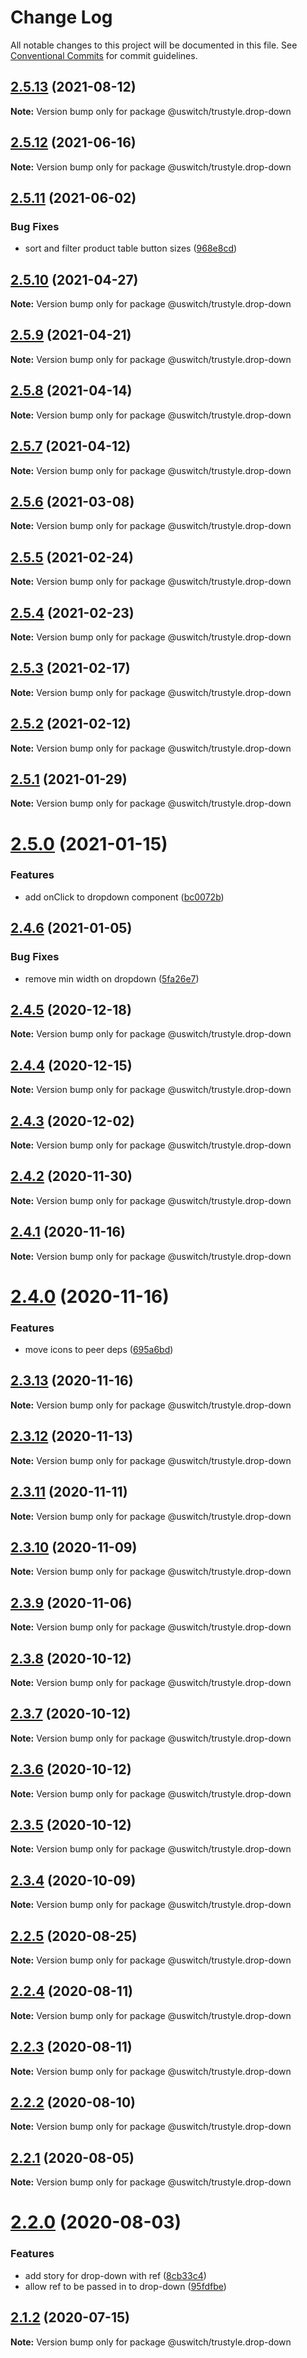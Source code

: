 # Change Log

All notable changes to this project will be documented in this file.
See [Conventional Commits](https://conventionalcommits.org) for commit guidelines.

## [2.5.13](https://github.com/uswitch/trustyle/compare/@uswitch/trustyle.drop-down@2.5.12...@uswitch/trustyle.drop-down@2.5.13) (2021-08-12)

**Note:** Version bump only for package @uswitch/trustyle.drop-down





## [2.5.12](https://github.com/uswitch/trustyle/compare/@uswitch/trustyle.drop-down@2.5.11...@uswitch/trustyle.drop-down@2.5.12) (2021-06-16)

**Note:** Version bump only for package @uswitch/trustyle.drop-down





## [2.5.11](https://github.com/uswitch/trustyle/compare/@uswitch/trustyle.drop-down@2.5.10...@uswitch/trustyle.drop-down@2.5.11) (2021-06-02)


### Bug Fixes

* sort and filter product table button sizes ([968e8cd](https://github.com/uswitch/trustyle/commit/968e8cd))





## [2.5.10](https://github.com/uswitch/trustyle/compare/@uswitch/trustyle.drop-down@2.5.9...@uswitch/trustyle.drop-down@2.5.10) (2021-04-27)

**Note:** Version bump only for package @uswitch/trustyle.drop-down





## [2.5.9](https://github.com/uswitch/trustyle/compare/@uswitch/trustyle.drop-down@2.5.8...@uswitch/trustyle.drop-down@2.5.9) (2021-04-21)

**Note:** Version bump only for package @uswitch/trustyle.drop-down





## [2.5.8](https://github.com/uswitch/trustyle/compare/@uswitch/trustyle.drop-down@2.5.7...@uswitch/trustyle.drop-down@2.5.8) (2021-04-14)

**Note:** Version bump only for package @uswitch/trustyle.drop-down





## [2.5.7](https://github.com/uswitch/trustyle/compare/@uswitch/trustyle.drop-down@2.5.6...@uswitch/trustyle.drop-down@2.5.7) (2021-04-12)

**Note:** Version bump only for package @uswitch/trustyle.drop-down





## [2.5.6](https://github.com/uswitch/trustyle/compare/@uswitch/trustyle.drop-down@2.5.5...@uswitch/trustyle.drop-down@2.5.6) (2021-03-08)

**Note:** Version bump only for package @uswitch/trustyle.drop-down





## [2.5.5](https://github.com/uswitch/trustyle/compare/@uswitch/trustyle.drop-down@2.5.3...@uswitch/trustyle.drop-down@2.5.5) (2021-02-24)

**Note:** Version bump only for package @uswitch/trustyle.drop-down






## [2.5.4](https://github.com/uswitch/trustyle/compare/@uswitch/trustyle.drop-down@2.5.3...@uswitch/trustyle.drop-down@2.5.4) (2021-02-23)

**Note:** Version bump only for package @uswitch/trustyle.drop-down





## [2.5.3](https://github.com/uswitch/trustyle/compare/@uswitch/trustyle.drop-down@2.5.2...@uswitch/trustyle.drop-down@2.5.3) (2021-02-17)

**Note:** Version bump only for package @uswitch/trustyle.drop-down





## [2.5.2](https://github.com/uswitch/trustyle/compare/@uswitch/trustyle.drop-down@2.5.1...@uswitch/trustyle.drop-down@2.5.2) (2021-02-12)

**Note:** Version bump only for package @uswitch/trustyle.drop-down





## [2.5.1](https://github.com/uswitch/trustyle/compare/@uswitch/trustyle.drop-down@2.5.0...@uswitch/trustyle.drop-down@2.5.1) (2021-01-29)

**Note:** Version bump only for package @uswitch/trustyle.drop-down





# [2.5.0](https://github.com/uswitch/trustyle/compare/@uswitch/trustyle.drop-down@2.4.6...@uswitch/trustyle.drop-down@2.5.0) (2021-01-15)


### Features

* add onClick to dropdown component ([bc0072b](https://github.com/uswitch/trustyle/commit/bc0072b))





## [2.4.6](https://github.com/uswitch/trustyle/compare/@uswitch/trustyle.drop-down@2.4.5...@uswitch/trustyle.drop-down@2.4.6) (2021-01-05)


### Bug Fixes

* remove min width on dropdown ([5fa26e7](https://github.com/uswitch/trustyle/commit/5fa26e7))





## [2.4.5](https://github.com/uswitch/trustyle/compare/@uswitch/trustyle.drop-down@2.4.4...@uswitch/trustyle.drop-down@2.4.5) (2020-12-18)

**Note:** Version bump only for package @uswitch/trustyle.drop-down





## [2.4.4](https://github.com/uswitch/trustyle/compare/@uswitch/trustyle.drop-down@2.4.3...@uswitch/trustyle.drop-down@2.4.4) (2020-12-15)

**Note:** Version bump only for package @uswitch/trustyle.drop-down





## [2.4.3](https://github.com/uswitch/trustyle/compare/@uswitch/trustyle.drop-down@2.4.2...@uswitch/trustyle.drop-down@2.4.3) (2020-12-02)

**Note:** Version bump only for package @uswitch/trustyle.drop-down





## [2.4.2](https://github.com/uswitch/trustyle/compare/@uswitch/trustyle.drop-down@2.4.1...@uswitch/trustyle.drop-down@2.4.2) (2020-11-30)

**Note:** Version bump only for package @uswitch/trustyle.drop-down






## [2.4.1](https://github.com/uswitch/trustyle/compare/@uswitch/trustyle.drop-down@2.4.0...@uswitch/trustyle.drop-down@2.4.1) (2020-11-16)

**Note:** Version bump only for package @uswitch/trustyle.drop-down





# [2.4.0](https://github.com/uswitch/trustyle/compare/@uswitch/trustyle.drop-down@2.3.13...@uswitch/trustyle.drop-down@2.4.0) (2020-11-16)


### Features

* move icons to peer deps ([695a6bd](https://github.com/uswitch/trustyle/commit/695a6bd))





## [2.3.13](https://github.com/uswitch/trustyle/compare/@uswitch/trustyle.drop-down@2.3.12...@uswitch/trustyle.drop-down@2.3.13) (2020-11-16)

**Note:** Version bump only for package @uswitch/trustyle.drop-down





## [2.3.12](https://github.com/uswitch/trustyle/compare/@uswitch/trustyle.drop-down@2.3.11...@uswitch/trustyle.drop-down@2.3.12) (2020-11-13)

**Note:** Version bump only for package @uswitch/trustyle.drop-down





## [2.3.11](https://github.com/uswitch/trustyle/compare/@uswitch/trustyle.drop-down@2.3.10...@uswitch/trustyle.drop-down@2.3.11) (2020-11-11)

**Note:** Version bump only for package @uswitch/trustyle.drop-down





## [2.3.10](https://github.com/uswitch/trustyle/compare/@uswitch/trustyle.drop-down@2.3.9...@uswitch/trustyle.drop-down@2.3.10) (2020-11-09)

**Note:** Version bump only for package @uswitch/trustyle.drop-down





## [2.3.9](https://github.com/uswitch/trustyle/compare/@uswitch/trustyle.drop-down@2.3.8...@uswitch/trustyle.drop-down@2.3.9) (2020-11-06)

**Note:** Version bump only for package @uswitch/trustyle.drop-down





## [2.3.8](https://github.com/uswitch/trustyle/compare/@uswitch/trustyle.drop-down@2.3.6...@uswitch/trustyle.drop-down@2.3.8) (2020-10-12)

**Note:** Version bump only for package @uswitch/trustyle.drop-down





## [2.3.7](https://github.com/uswitch/trustyle/compare/@uswitch/trustyle.drop-down@2.3.6...@uswitch/trustyle.drop-down@2.3.7) (2020-10-12)

**Note:** Version bump only for package @uswitch/trustyle.drop-down





## [2.3.6](https://github.com/uswitch/trustyle/compare/@uswitch/trustyle.drop-down@2.3.4...@uswitch/trustyle.drop-down@2.3.6) (2020-10-12)

**Note:** Version bump only for package @uswitch/trustyle.drop-down





## [2.3.5](https://github.com/uswitch/trustyle/compare/@uswitch/trustyle.drop-down@2.3.4...@uswitch/trustyle.drop-down@2.3.5) (2020-10-12)

**Note:** Version bump only for package @uswitch/trustyle.drop-down





## [2.3.4](https://github.com/uswitch/trustyle/compare/@uswitch/trustyle.drop-down@2.3.3...@uswitch/trustyle.drop-down@2.3.4) (2020-10-09)

**Note:** Version bump only for package @uswitch/trustyle.drop-down






## [2.2.5](https://github.com/uswitch/trustyle/compare/@uswitch/trustyle.drop-down@2.2.4...@uswitch/trustyle.drop-down@2.2.5) (2020-08-25)

**Note:** Version bump only for package @uswitch/trustyle.drop-down





## [2.2.4](https://github.com/uswitch/trustyle/compare/@uswitch/trustyle.drop-down@2.2.3...@uswitch/trustyle.drop-down@2.2.4) (2020-08-11)

**Note:** Version bump only for package @uswitch/trustyle.drop-down





## [2.2.3](https://github.com/uswitch/trustyle/compare/@uswitch/trustyle.drop-down@2.2.2...@uswitch/trustyle.drop-down@2.2.3) (2020-08-11)

**Note:** Version bump only for package @uswitch/trustyle.drop-down





## [2.2.2](https://github.com/uswitch/trustyle/compare/@uswitch/trustyle.drop-down@2.2.1...@uswitch/trustyle.drop-down@2.2.2) (2020-08-10)

**Note:** Version bump only for package @uswitch/trustyle.drop-down





## [2.2.1](https://github.com/uswitch/trustyle/compare/@uswitch/trustyle.drop-down@2.2.0...@uswitch/trustyle.drop-down@2.2.1) (2020-08-05)

**Note:** Version bump only for package @uswitch/trustyle.drop-down





# [2.2.0](https://github.com/uswitch/trustyle/compare/@uswitch/trustyle.drop-down@2.1.2...@uswitch/trustyle.drop-down@2.2.0) (2020-08-03)


### Features

* add story for drop-down with ref ([8cb33c4](https://github.com/uswitch/trustyle/commit/8cb33c4))
* allow ref to be passed in to drop-down ([95fdfbe](https://github.com/uswitch/trustyle/commit/95fdfbe))





## [2.1.2](https://github.com/uswitch/trustyle/compare/@uswitch/trustyle.drop-down@2.1.1...@uswitch/trustyle.drop-down@2.1.2) (2020-07-15)

**Note:** Version bump only for package @uswitch/trustyle.drop-down
